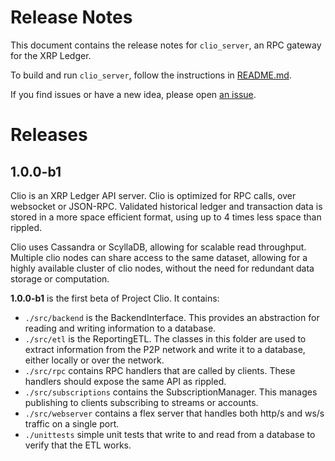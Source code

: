 # Release Notes

This document contains the release notes for `clio_server`, an RPC gateway for the XRP Ledger.

To build and run `clio_server`, follow the instructions in [README.md](https://github.com/cjcobb23/clio).

If you find issues or have a new idea, please open [an issue](https://github.com/cjcobb23/clio/issues).

# Releases

## 1.0.0-b1

Clio is an XRP Ledger API server. Clio is optimized for RPC calls, over websocket or JSON-RPC. Validated historical ledger and transaction data is stored in a more space efficient format, using up to 4 times less space than rippled.

Clio uses Cassandra or ScyllaDB, allowing for scalable read throughput. Multiple clio nodes can share access to the same dataset, allowing for a highly available cluster of clio nodes, without the need for redundant data storage or computation.

**1.0.0-b1** is the first beta of Project Clio. It contains:
-  `./src/backend` is the BackendInterface. This provides an abstraction for reading and writing information to a database.
-  `./src/etl` is the ReportingETL. The classes in this folder are used to extract information from the P2P network and write it to a database, either locally or over the network.
-  `./src/rpc` contains RPC handlers that are called by clients. These handlers should expose the same API as rippled.
-  `./src/subscriptions` contains the SubscriptionManager. This manages publishing to clients subscribing to streams or accounts.
-  `./src/webserver` contains a flex server that handles both http/s and ws/s traffic on a single port.
-  `./unittests` simple unit tests that write to and read from a database to verify that the ETL works.